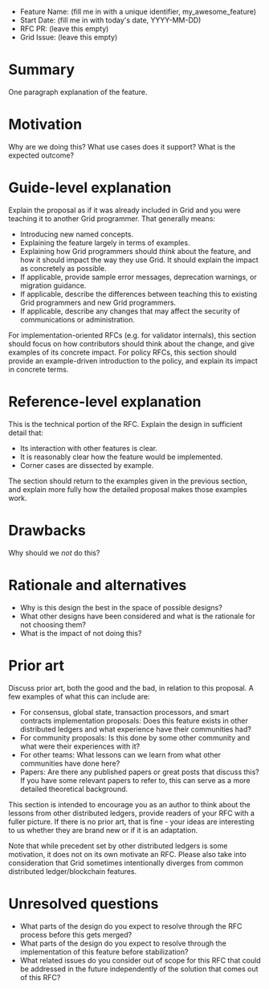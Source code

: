 - Feature Name: (fill me in with a unique identifier, my_awesome_feature)
- Start Date: (fill me in with today's date, YYYY-MM-DD)
- RFC PR: (leave this empty)
- Grid Issue: (leave this empty)

# Summary
[summary]: #summary

One paragraph explanation of the feature.

# Motivation
[motivation]: #motivation

Why are we doing this? What use cases does it support? What is the expected
outcome?

# Guide-level explanation
[guide-level-explanation]: #guide-level-explanation

Explain the proposal as if it was already included in Grid and you were
teaching it to another Grid programmer. That generally means:

- Introducing new named concepts.
- Explaining the feature largely in terms of examples.
- Explaining how Grid programmers should *think* about the feature, and how it
  should impact the way they use Grid. It should explain the impact as
  concretely as possible.
- If applicable, provide sample error messages, deprecation warnings, or
  migration guidance.
- If applicable, describe the differences between teaching this to existing
  Grid programmers and new Grid programmers.
- If applicable, describe any changes that may affect the security of
  communications or administration.

For implementation-oriented RFCs (e.g. for validator internals), this section
should focus on how contributors should think about the change, and give
examples of its concrete impact. For policy RFCs, this section should provide
an example-driven introduction to the policy, and explain its impact in
concrete terms.

# Reference-level explanation
[reference-level-explanation]: #reference-level-explanation

This is the technical portion of the RFC. Explain the design in sufficient
detail that:

- Its interaction with other features is clear.
- It is reasonably clear how the feature would be implemented.
- Corner cases are dissected by example.

The section should return to the examples given in the previous section, and
explain more fully how the detailed proposal makes those examples work.

# Drawbacks
[drawbacks]: #drawbacks

Why should we *not* do this?

# Rationale and alternatives
[alternatives]: #alternatives

- Why is this design the best in the space of possible designs?
- What other designs have been considered and what is the rationale for not
  choosing them?
- What is the impact of not doing this?

# Prior art
[prior-art]: #prior-art

Discuss prior art, both the good and the bad, in relation to this proposal.
A few examples of what this can include are:

- For consensus, global state, transaction processors, and smart contracts
  implementation proposals: Does this feature exists in other distributed
  ledgers and what experience have their communities had?
- For community proposals: Is this done by some other community and what were
  their experiences with it?
- For other teams: What lessons can we learn from what other communities have
  done here?
- Papers: Are there any published papers or great posts that discuss this? If
  you have some relevant papers to refer to, this can serve as a more detailed
  theoretical background.

This section is intended to encourage you as an author to think about the
lessons from other distributed ledgers, provide readers of your RFC with
a fuller picture.  If there is no prior art, that is fine - your ideas are
interesting to us whether they are brand new or if it is an adaptation.

Note that while precedent set by other distributed ledgers is some motivation,
it does not on its own motivate an RFC.  Please also take into consideration
that Grid sometimes intentionally diverges from common distributed
ledger/blockchain features.

# Unresolved questions
[unresolved]: #unresolved-questions

- What parts of the design do you expect to resolve through the RFC process
  before this gets merged?
- What parts of the design do you expect to resolve through the implementation
  of this feature before stabilization?
- What related issues do you consider out of scope for this RFC that could be
  addressed in the future independently of the solution that comes out of this
  RFC?
